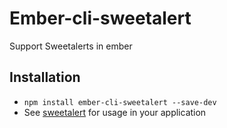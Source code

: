 # Ember-cli-sweetalert

Support Sweetalerts in ember

## Installation

* `npm install ember-cli-sweetalert --save-dev`
* See [sweetalert](http://t4t5.github.io/sweetalert/) for usage in your application

